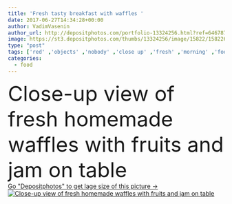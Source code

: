 ```yaml
---
title: 'Fresh tasty breakfast with waffles '
date: 2017-06-27T14:34:28+00:00
author: VadimVasenin
author_url: http://depositphotos.com/portfolio-13324256.html?ref=64678756
image: https://st3.depositphotos.com/thumbs/13324256/image/15822/158226110/api_thumb_450.jpg?forcejpeg=true
type: "post"
tags: ['red' ,'objects' ,'nobody' ,'close up' ,'fresh' ,'morning' ,'food' ,'gastronomy' ,'pastry' ,'tasty' ,'delicious' ,'sweet' ,'homemade' ,'yummy' ,'meal' ,'breakfast' ,'dessert' ,'snack' ,'eating' ,'freshness' ,'nutrition' ,'eat' ,'gourmet' ,'traditional' ,'prepared' ,'cooked' ,'jam' ,'fruits' ,'mealtime' ,'plates' ,'crunchy' ,'crispy' ,'waffles' ,'Ready To Eat' ,'table top' ]
categories: 
  - food
---
```

<div aling="center">
            <font size="60"> Close-up view of fresh homemade waffles with fruits and jam on table</font>   
</div>
<div>
    <a href='https://depositphotos.com/158226110/stock-photo-fresh-tasty-breakfast-with-waffles.html?ref=64678756' target=_blank > Go "Depositphotos" to get lage size of this picture ->
        <img href='https://depositphotos.com/158226110/stock-photo-fresh-tasty-breakfast-with-waffles.html?ref=64678756' src='https://st3.depositphotos.com/13324256/15822/i/950/depositphotos_158226110-stock-photo-fresh-tasty-breakfast-with-waffles.jpg?forcejpeg=true' alt='Close-up view of fresh homemade waffles with fruits and jam on table' >
    </a>
</div>
